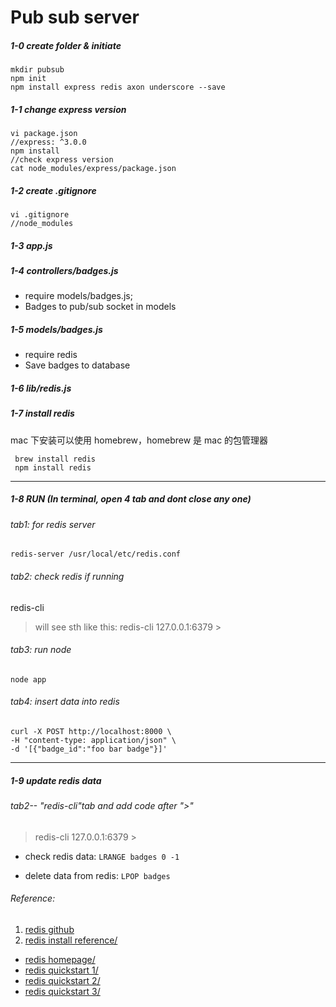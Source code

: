 # Pub sub server

##### 1-0 create folder & initiate
```
mkdir pubsub
npm init
npm install express redis axon underscore --save
```

##### 1-1 change express version
```
vi package.json
//express: ^3.0.0
npm install
//check express version
cat node_modules/express/package.json
```

##### 1-2 create .gitignore
```
vi .gitignore
//node_modules
```
##### 1-3 app.js
##### 1-4 controllers/badges.js 
- require models/badges.js; 
- Badges to pub/sub socket in models
##### 1-5 models/badges.js 
- require redis
- Save badges to database
##### 1-6 lib/redis.js

##### 1-7  install redis
mac 下安装可以使用 homebrew，homebrew 是 mac 的包管理器

```
 brew install redis
 npm install redis
```
-----------------------------
##### 1-8  RUN (In terminal, open 4 tab and dont close any one)

###### tab1: for redis server

``` 
redis-server /usr/local/etc/redis.conf
```
###### tab2: check redis if running
redis-cli

 > will see sth like this:
 > redis-cli
 > 127.0.0.1:6379 >

###### tab3: run node 

```
node app
```

###### tab4: insert data into redis
```
curl -X POST http://localhost:8000 \
-H "content-type: application/json" \
-d '[{"badge_id":"foo bar badge"}]'
```

--------------------
##### 1-9 update redis data
###### tab2-- "redis-cli"tab and add code after ">"

> redis-cli
> 127.0.0.1:6379 >
 

- check redis data:
`LRANGE badges 0 -1`

- delete data from redis:
`LPOP badges`











###### Reference:
1. [redis github](https://github.com/NodeRedis/node_redis)
2. [redis install reference/](http://www.runoob.com/redis/redis-install.html)
- [redis homepage/](http://try.redis.io) 
- [redis quickstart 1/](http://www.yiibai.com/redis/redis_quick_guide.html)
- [redis quickstart 2/](http://www.epubit.com.cn/article/200)
- [redis quickstart 3/](http://blog.jobbole.com/tag/redis/)
